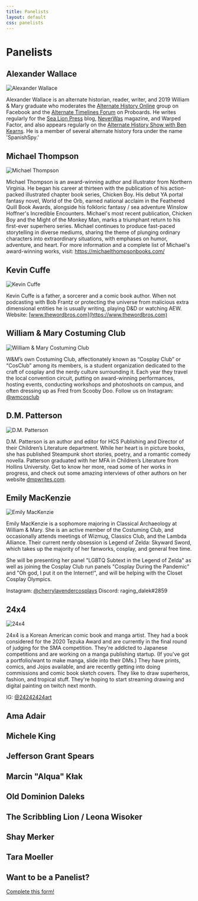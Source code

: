 ```yaml
---
title: Panelists
layout: default
css: panelists
---
```


# Panelists

##  Alexander Wallace
![Alexander Wallace](assets/img/alexanderwallace.jpg)

Alexander Wallace is an alternate historian, reader, writer, and 2019 William & Mary graduate who moderates the [Alternate History Online](https://www.facebook.com/groups/2208892565) group on Facebook and the [Alternate Timelines Forum](https://alternate-timelines.com/) on Proboards. He writes regularly for the [Sea Lion Press](https://www.sealionpress.co.uk/blog/categories/alexander-wallace) blog, [NeverWas](https://neverwasmag.com/author/alexander-wallace/) magazine, and Warped Factor, and also appears regularly on the [Alternate History Show with Ben Kearns](https://anchor.fm/ben-kearns/episodes/The-Alternate-History-Show-Episode1-World-War-II-el2fr3). He is a member of several alternate history fora under the name 'SpanishSpy.'

## Michael Thompson
![Michael Thompson](assets/img/michaelthompson.jpg)

Michael Thompson is an award-winning author and illustrator from Northern Virginia. 
He began his career at thirteen with the publication of his action-packed illustrated chapter book series, Chicken Boy. His debut YA portal fantasy novel, World of the Orb, earned national acclaim in the Feathered Quill Book Awards, alongside his folkloric fantasy / sea adventure Winslow Hoffner's Incredible Encounters. Michael's most recent publication, Chicken Boy and the Might of the Monkey Man, marks a triumphant return to his first-ever superhero series. 
Michael continues to produce fast-paced storytelling in diverse mediums, sharing the theme of plunging ordinary characters into extraordinary situations, with emphases on humor, adventure, and heart. 
For more information and a complete list of Michael's award-winning works, visit: https://michaelthompsonbooks.com/

## Kevin Cuffe
![Kevin Cuffe](assets/img/kevincuffe.jpg)

Kevin Cuffe is a father, a sorcerer and a comic book author. When not podcasting with Bob Frantz or protecting the universe from malicious extra dimensional entities he is usually writing, playing D&D or watching AEW.
Website: [www.thewordbros.com](https://www.thewordbros.com)

## William & Mary Costuming Club
![William & Mary Costuming Club](assets/img/cosclub.jpg)

W&M’s own Costuming Club, affectionately known as “Cosplay Club” or “CosClub” among its members, is a student organization dedicated to the craft of cosplay and the nerdy culture surrounding it. Each year they travel the local convention circuit, putting on award-winning performances, hosting events, conducting workshops and photoshoots on campus, and often dressing up as Fred from Scooby Doo. Follow us on Instagram: [@wmcosclub](https://www.instagram.com/wmcosclub/)

## D.M. Patterson
![D.M. Patterson](assets/img/dmpatterson.jpg)

D.M. Patterson is an author and editor for HCS Publishing and Director of their Children’s Literature department. While her heart is in picture books, she has published Steampunk short stories, poetry, and a romantic comedy novella. Patterson graduated with her MFA in Children’s Literature from Hollins University. Get to know her more, read some of her works in progress, and check out some amazing interviews of other authors on her website [dmpwrites.com](https://dmpwrites.com/).

## Emily MacKenzie
![Emily MacKenzie](assets/img/EmilyMacKenzie.jpg)

Emily MacKenzie is a sophomore majoring in Classical Archaeology at William & Mary. She is an active member of the Costuming Club, and occasionally attends meetings of Wizmug, Classics Club, and the Lambda Alliance. Their current nerdy obsession is Legend of Zelda: Skyward Sword, which takes up the majority of her fanworks, cosplay, and general free time. 

She will be presenting her panel "LGBTQ Subtext in the Legend of Zelda" as well as joining the Cosplay Club run panels "Cosplay During the Pandemic" and "Oh god, I put it on the Internet!", and will be helping with the Closet Cosplay Olympics. 

Instagram: [@cherrylavendercosplays](https://www.instagram.com/cherrylavendercosplays/?hl=en)
Discord: raging_dalek#2859

## 24x4
![24x4](assets/img/24x4.png)

24x4 is a Korean American comic book and manga artist. They had a book considered for the 2020 Tezuka Award and are currently in the final round of judging for the SMA competition. They're addicted to Japanese competitions and are working on a manga publishing startup. (If you've got a portfolio/want to make manga, slide into their DMs.) 
They have prints, comics, and Jojos available, and are recently getting into doing commissions and comic book sketch covers. They like to draw superheros, fashion, and tropical stuff. They're hoping to start streaming drawing and digital painting on twitch next month. 

IG: [@24242424art](https://instagram.com/24242424art)

## Ama Adair
## Michele King
## Jefferson Grant Spears
##  Marcin "Alqua" Kłak
## Old Dominion Daleks
## The Scribbling Lion / Leona Wisoker
## Shay Merker
## Tara Moeller


## Want to be a Panelist?
[Complete this form!](https://forms.gle/7iqBM5Qnwz5mvKkF8)
